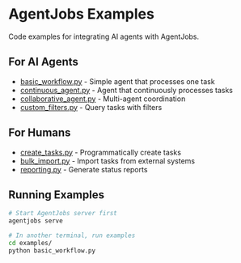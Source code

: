 # AgentJobs Examples

Code examples for integrating AI agents with AgentJobs.

## For AI Agents

- [basic_workflow.py](basic_workflow.py) - Simple agent that processes one task
- [continuous_agent.py](continuous_agent.py) - Agent that continuously processes tasks
- [collaborative_agent.py](collaborative_agent.py) - Multi-agent coordination
- [custom_filters.py](custom_filters.py) - Query tasks with filters

## For Humans

- [create_tasks.py](create_tasks.py) - Programmatically create tasks
- [bulk_import.py](bulk_import.py) - Import tasks from external systems
- [reporting.py](reporting.py) - Generate status reports

## Running Examples

```bash
# Start AgentJobs server first
agentjobs serve

# In another terminal, run examples
cd examples/
python basic_workflow.py
```
